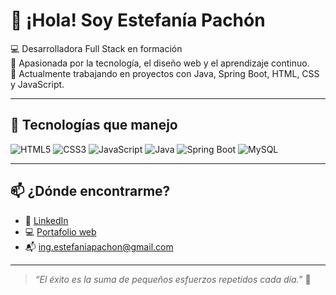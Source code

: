 # 👋 ¡Hola! Soy Estefanía Pachón

💻 Desarrolladora Full Stack en formación  
🌱 Apasionada por la tecnología, el diseño web y el aprendizaje continuo.  
🎯 Actualmente trabajando en proyectos con Java, Spring Boot, HTML, CSS y JavaScript.

---


## 🧠 Tecnologías que manejo

![HTML5](https://img.shields.io/badge/HTML5-e34c26?style=flat&logo=html5&logoColor=white)
![CSS3](https://img.shields.io/badge/CSS3-264de4?style=flat&logo=css3&logoColor=white)
![JavaScript](https://img.shields.io/badge/JavaScript-f7df1e?style=flat&logo=javascript&logoColor=black)
![Java](https://img.shields.io/badge/Java-007396?style=flat&logo=java&logoColor=white)
![Spring Boot](https://img.shields.io/badge/Spring_Boot-6DB33F?style=flat&logo=spring-boot&logoColor=white)
![MySQL](https://img.shields.io/badge/MySQL-4479A1?style=flat&logo=mysql&logoColor=white)

---

## 📫 ¿Dónde encontrarme?

- 💼 [LinkedIn](https://www.linkedin.com/in/estefania-pachon-ing-fullstack/)
- 💻 [Portafolio web](https://portafolioestefaniapachon.netlify.app/)
- 📬 ing.estefaniapachon@gmail.com

---

> *“El éxito es la suma de pequeños esfuerzos repetidos cada día.”* 🌟